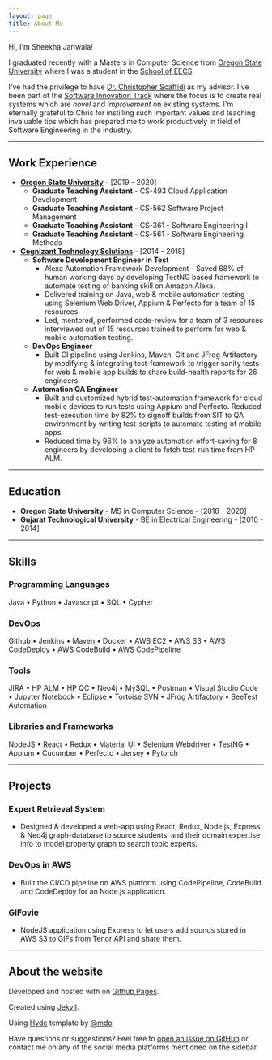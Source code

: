 ```yaml
---
layout: page
title: About Me
---
```


Hi, I'm Sheekha Jariwala! 

I graduated recently with a Masters in Computer Science from [Oregon State University](https://oregonstate.edu/ "Home page of Oregon State University") where I was a student in the [School of EECS](https://eecs.oregonstate.edu/ "Home page of School of EECS at Oregon State University"). 

I've had the privilege to have [Dr. Christopher Scaffidi](https://eecs.oregonstate.edu/people/scaffidi-christopher) as my advisor. I've been part of the [Software Innovation Track](https://eecs.oregonstate.edu/future-students/graduate/ms-cs-innovation) where the focus is to create real systems which are *novel* and *improvement* on existing systems. I'm eternally grateful to Chris for instilling such important values and teaching invaluable tips which has prepared me to work productively in field of Software Engineering in the industry. 

---

## Work Experience
* [**Oregon State University**](https://oregonstate.edu/ "Home page of Oregon State University") - [2019 - 2020]
  - **Graduate Teaching Assistant** - CS-493 Cloud Application Development
  - **Graduate Teaching Assistant** - CS-562 Software Project Management
  - **Graduate Teaching Assistant** - CS-361 - Software Engineering I
  - **Graduate Teaching Assistant** - CS-561 - Software Engineering Methods
* [**Cognizant Technology Solutions**](https://www.cognizant.com/) - [2014 - 2018]
  - **Software Development Engineer in Test**
    + Alexa Automation Framework Development - Saved 68% of human working days by developing TestNG based framework to automate testing of banking skill on Amazon Alexa. 
    + Delivered training on Java, web & mobile automation testing using Selenium Web Driver, Appium & Perfecto for a team of 15 resources. 
    + Led, mentored, performed code-review for a team of 3 resources interviewed out of 15 resources trained to perform for web & mobile automation testing.
  - **DevOps Engineer**
    + Built CI pipeline using Jenkins, Maven, Git and JFrog Artifactory by modifying & integrating test-framework to trigger sanity tests for web & mobile app builds to share build-health reports for 26 engineers. 
  - **Automation QA Engineer**
    + Built and customized hybrid test-automation framework for cloud mobile devices to run tests using Appium and Perfecto. Reduced test-execution time by 82% to signoff builds from SIT to QA environment by writing test-scripts to automate testing of mobile apps. 
    + Reduced time by 96% to analyze automation effort-saving for 8 engineers by developing a client to fetch test-run time from HP ALM.

---

## Education
* **Oregon State University** - MS in Computer Science - [2018 - 2020]
* **Gujarat Technological University** - BE in Electrical Engineering - [2010 - 2014]

---

## Skills
### Programming Languages
Java • Python • Javascript • SQL • Cypher
### DevOps
Github • Jenkins • Maven • Docker • AWS EC2 • AWS S3 • AWS CodeDeploy • AWS CodeBuild • AWS CodePipeline
### Tools
JIRA • HP ALM • HP QC • Neo4j • MySQL • Postman • Visual Studio Code • Jupyter Notebook • Eclipse • Tortoise SVN • JFrog Artifactory • SeeTest Automation 
### Libraries and Frameworks
NodeJS • React • Redux • Material UI • Selenium Webdriver • TestNG • Appium • Cucumber • Perfecto • Jersey • Pytorch

---

## Projects
### Expert Retrieval System
* Designed & developed a web-app using React, Redux, Node.js, Express & Neo4j graph-database to source students’ and their domain expertise info to model property graph to search topic experts. 

### DevOps in AWS
* Built the CI/CD pipeline on AWS platform using CodePipeline, CodeBuild and CodeDeploy for an Node.js application. 

### GIFovie
* NodeJS application using Express to let users add sounds stored in AWS S3 to GIFs from Tenor API and share them.

---

## About the website
Developed and hosted with <i class="fas fa-heart"></i> on [Github Pages](https://pages.github.com/). 

Created using [Jekyll](http://jekyllrb.com/). 

Using [Hyde](http://hyde.getpoole.com/) template by [@mdo](https://twitter.com/mdo)

Have questions or suggestions? Feel free to [open an issue on GitHub](https://github.com/SheekhaJ.github.io/issues/new) or contact me on any of the social media platforms mentioned on the sidebar.

<!-- <p class="message">
  Hey there! This page is included as an example. Feel free to customize it for your own use upon downloading. Carry on!
</p> -->



<!-- <a class="twitter-timeline" data-width="480" data-height="640" data-theme="dark" href="https://twitter.com/ShikhaJariwla?ref_src=twsrc%5Etfw">Tweets by ShikhaJariwla</a> <script async src="https://platform.twitter.com/widgets.js" charset="utf-8"></script> -->
